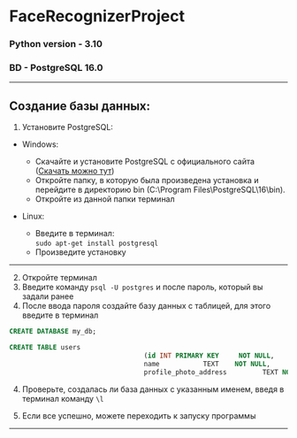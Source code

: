 # FaceRecognizerProject

### Python version - 3.10

### BD - PostgreSQL 16.0
---

## Создание базы данных:

1) Установите PostgreSQL:

+ Windows:

    + Скачайте и установите PostgreSQL с официального
      сайта ([Скачать можно тут](https://www.enterprisedb.com/downloads/postgres-postgresql-downloads "Переход на официальный сайт"))
    + Откройте папку, в которую была произведена установка и перейдите в директорию bin (C:\Program
      Files\PostgreSQL\16\bin).
    + Откройте из данной папки терминал

+ Linux:
    + Введите в терминал:  
      `sudo apt-get install postgresql`
    + Произведите установку

---

2) Откройте терминал
3) Введите команду
   `psql -U postgres`
   и после пароль, который вы задали ранее
3) После ввода пароля создайте базу данных с таблицей, для этого введите в терминал

``` sql 
CREATE DATABASE my_db;
```  

``` sql
CREATE TABLE users  
                                  (id INT PRIMARY KEY     NOT NULL,  
                                  name           TEXT    NOT NULL,  
                                  profile_photo_address         TEXT NOT NULL);
```

4) Проверьте, создалась ли база данных с указанным именем, введя в терминал команду
   `\l`

5) Если все успешно, можете переходить к запуску программы

---